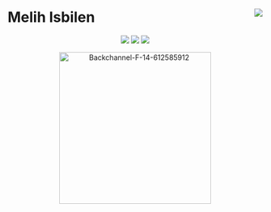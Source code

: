 
<h1 ><b align="center">Melih Isbilen <img align="right" src="https://camo.githubusercontent.com/abb97269de2982c379cbc128bba93ba724d8822bfbe082737772bd4feb59cb54/68747470733a2f2f63646e2e7261776769742e636f6d2f73696e647265736f726875732f617765736f6d652f643733303566333864323966656437386661383536353265336136336531353464643865383832392f6d656469612f62616467652e737667"></b></h1>

<p align="center">
  <img src="https://img.shields.io/badge/-java-3f4441?style=plastic&logo=java" />
  <img src="https://img.shields.io/badge/-Python-8fcfd1?style=plastic&logo=Python" />
  <img src="https://img.shields.io/badge/-php-394989?style=plastic&logo=php" />

</p>

<p align="center">
    <img src="https://i.ibb.co/tsx0NkS/Backchannel-F-14-612585912.webp" alt="Backchannel-F-14-612585912"
        height="300">
</p>
 <meta name="description" content="Developing and hacking">
 <meta name="keywords" content="instagram , facebook , google , tesla , amazon , cnn , fox news , nfl games , nfl scores , nba">
 <meta name="author" content="Meelih isbilen">
